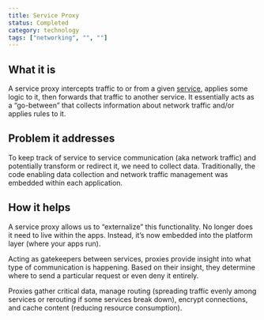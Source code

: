 ```yaml
---
title: Service Proxy
status: Completed
category: technology
tags: ["networking", "", ""]
---
```


## What it is
A service proxy intercepts traffic to or from a given [service](/service/), applies some logic to it, then forwards that traffic to another service. It essentially acts as a “go-between” that collects information about network traffic and/or applies rules to it.

## Problem it addresses
To keep track of service to service communication (aka network traffic) and potentially transform or redirect it, we need to collect data. Traditionally, the code enabling data collection and network traffic management was embedded within each application.

## How it helps
A service proxy allows us to “externalize” this functionality. No longer does it need to live within the apps. Instead, it’s now embedded into the platform layer (where your apps run).

Acting as gatekeepers between services, proxies provide insight into what type of communication is happening. Based on their insight, they determine where to send a particular request or even deny it entirely.

Proxies gather critical data, manage routing (spreading traffic evenly among services or rerouting if some services break down), encrypt connections, and cache content (reducing resource consumption).

